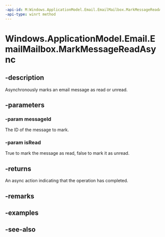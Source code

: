 ```yaml
---
-api-id: M:Windows.ApplicationModel.Email.EmailMailbox.MarkMessageReadAsync(System.String,System.Boolean)
-api-type: winrt method
---
```


<!-- Method syntax
public Windows.Foundation.IAsyncAction MarkMessageReadAsync(System.String messageId, System.Boolean isRead)
-->

# Windows.ApplicationModel.Email.EmailMailbox.MarkMessageReadAsync

## -description
Asynchronously marks an email message as read or unread.

## -parameters
### -param messageId
The ID of the message to mark.

### -param isRead
True to mark the message as read, false to mark it as unread.

## -returns
An async action indicating that the operation has completed.

## -remarks

## -examples

## -see-also
